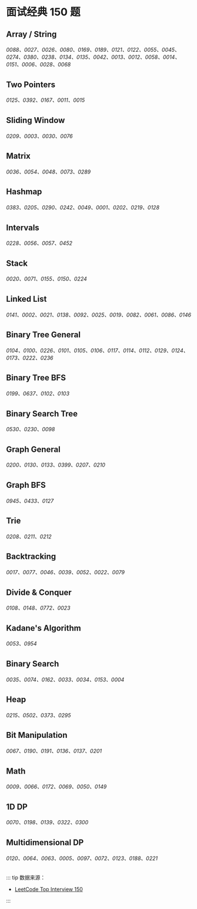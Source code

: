 # 面试经典 150 题

## Array / String

###### 0088、0027、0026、0080、0169、0189、0121、0122、0055、0045、0274、0380、0238、0134、0135、0042、0013、0012、0058、0014、0151、0006、0028、0068

## Two Pointers

###### 0125、0392、0167、0011、0015

## Sliding Window

###### 0209、0003、0030、0076

## Matrix

###### 0036、0054、0048、0073、0289

## Hashmap

###### 0383、0205、0290、0242、0049、0001、0202、0219、0128

## Intervals

###### 0228、0056、0057、0452

## Stack

###### 0020、0071、0155、0150、0224

## Linked List

###### 0141、0002、0021、0138、0092、0025、0019、0082、0061、0086、0146

## Binary Tree General

###### 0104、0100、0226、0101、0105、0106、0117、0114、0112、0129、0124、0173、0222、0236

## Binary Tree BFS

###### 0199、0637、0102、0103

## Binary Search Tree

###### 0530、0230、0098

## Graph General

###### 0200、0130、0133、0399、0207、0210

## Graph BFS

###### 0945、0433、0127

## Trie

###### 0208、0211、0212

## Backtracking

###### 0017、0077、0046、0039、0052、0022、0079

## Divide & Conquer

###### 0108、0148、0772、0023

## Kadane's Algorithm

###### 0053、0954

## Binary Search

###### 0035、0074、0162、0033、0034、0153、0004

## Heap

###### 0215、0502、0373、0295

## Bit Manipulation

###### 0067、0190、0191、0136、0137、0201

## Math

###### 0009、0066、0172、0069、0050、0149

## 1D DP

###### 0070、0198、0139、0322、0300

## Multidimensional DP

###### 0120、0064、0063、0005、0097、0072、0123、0188、0221

::: tip
数据来源：

- [LeetCode Top Interview 150](https://leetcode.com/studyplan/top-interview-150/)

:::
